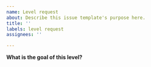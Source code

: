 ```yaml
---
name: Level request
about: Describe this issue template's purpose here.
title: ''
labels: level request
assignees: ''

---
```


**What is the goal of this level?**
